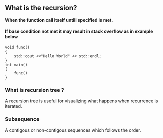 ## What is the recursion?

**When the function call itself untill specified is met.** <br>

#### If base condition not met it may result in stack overflow as in example below

```
void func()
{
    std::cout <<"Hello World" << std::endl;
}
int main()
{
    func()
}
```

### What is recursion tree ?

A recursion tree is useful for visualizing what happens when recurrence is iterated.

### Subsequence

A contigous or non-contigous sequences which follows the order.
